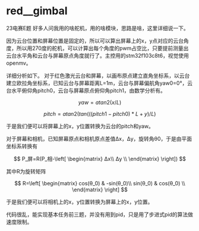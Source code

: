 # red__gimbal
23电赛E题
好多人问我用的啥舵机，用的啥模块，思路是啥，这里详细说一下。

因为云台位置和屏幕位置是固定的，所以可以算出屏幕上的x，y点对应的云台角度，所以用270度的舵机，可以计算出每个角度的pwm占空比，只要提前测量出云台水平角和云台与屏幕原点角度就行了。主控用的stm32f103c8t6，视觉使用openmv。

详细分析如下。
对于红色激光云台和屏幕，以画布原点建立直角坐标系，以云台建立欧拉角坐标系，已知云台与屏幕距离L=1m，云台与屏幕偏航角yaw0=0°，云台水平俯仰角pitch0，云台与屏幕原点俯仰角pitch1，由数学分析有。

$$
yaw = atan2(x/L)
$$

$$
pitch = atan2(tan(((pitch1-pitch0)*L+y)/L)
$$

于是我们便可以将屏幕上的x，y位置转换为云台的pitch和yaw。

对于屏幕和相机，已知屏幕原点和相机原点差值Δx，Δy，旋转角θ0，于是由平面坐标系转换有

$$
P_屏=R(P_相-\left[
 \begin{matrix}
   Δx\\
   Δy \\
  \end{matrix}
  \right])
$$

其中R为旋转矩阵

$$
R=\left[
 \begin{matrix}
   cos(θ_0) & -sin(θ_0)\\
   sin(θ_0) & cos(θ_0) \\
  \end{matrix}
  \right]
$$

于是我们便可以将相机上的x，y位置转换为屏幕上的x，y位置。

代码很乱，能实现基本任务前三题，并没有用到pid，只是用了步进式pid的算法做速度限制。
